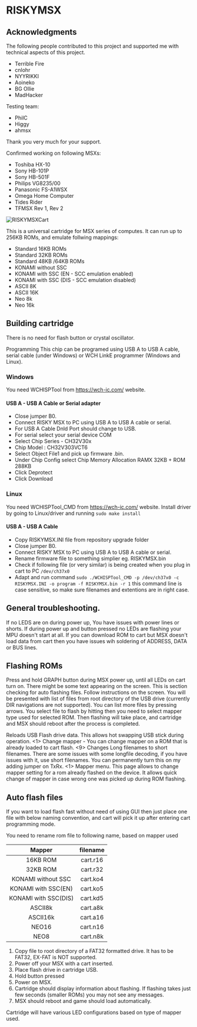 # RISKYMSX

## Acknowledgments

The following people contributed to this project and supported me with technical aspects of this project.
* Terrible Fire
* cnlohr 
* NYYRIKKI
* Aoineko
* BG Ollie
* MadHacker

Testing team:
* PhilC
* Higgy
* ahmsx

  
Thank you very much for your support.

Confirmed working on following MSXs:
* Toshiba HX-10
* Sony HB-101P
* Sony HB-501F
* Philips VG8235/00
* Panasonic FS-A1WSX
* Omega Home Computer
* Tides Rider
* TFMSX Rev 1, Rev 2


![RISKYMSXCart](https://github.com/user-attachments/assets/93ff6b32-1f0f-49db-b7b6-2c4e8e2ec17c)


This is a universal cartridge for MSX series of computes. It can run up to 256KB ROMs, and emulate follwing mappings:
 * Standard 16KB ROMs
 * Standard 32KB ROMs
 * Standard 48KB /64KB ROMs
 * KONAMI without SSC
 * KONAMI with SSC (EN - SCC emulation enabled)
 * KONAMI with SSC (DIS - SCC emulation disabled)
 * ASCII 8K
 * ASCII 16K
 * Neo 8k
 * Neo 16k

## Building cartridge
There is no need for flash button or crystal oscillator.

Programming
This chip can be programed using USB A to USB A cable, serial cable (under Windows) or WCH LinkE programmer (Windows and Linux).

### Windows
You need WCHISPTool from https://wch-ic.com/ website.

#### USB A - USB A Cable or Serial adapter
 * Close jumper B0.
 * Connect RISKY MSX to PC using USB A to USB A cable or serial.
 * For USB A Cable Dnld Port should change to USB.
 * For serial select your serial device COM
 * Select Chip Series - CH32V30x
 * Chip Model : CH32V303VCT6
 * Select Object File1 and pick up firmware .bin.
 * Under Chip Config select Chip Memory Allocation RAMX 32KB + ROM 288KB
 * Click Deprotect
 * Click Download

### Linux
You need WCHISPTool_CMD from https://wch-ic.com/ website.
Install driver by going to Linux/driver and running
`sudo make install`

#### USB A - USB A Cable 
 * Copy RISKYMSX.INI file from repository upgrade folder
 * Close jumper B0.
 * Connect RISKY MSX to PC using USB A to USB A cable or serial.
 * Rename firmware file to something simplier eg. RISKYMSX.bin
 * Check if following file (or very similar) is being created when you plug in cart to PC `/dev/ch37x0`
 * Adapt and run command 
   `sudo ./WCHISPTool_CMD -p /dev/ch37x0 -c RISKYMSX.INI -o program -f RISKYMSX.bin -r 1`
   this command line is case sensitive, so make sure filenames and extentions are in right case.

## General troubleshooting.
If no LEDS are on during power up, You have issues with power lines or shorts.
If during power up and button pressed no LEDs are flashing your MPU doesn't start at all.
If you can download ROM to cart but MSX doesn't load data from cart then you have issues wih soldering of ADDRESS, DATA or BUS lines.

## Flashing ROMs 
Press and hold GRAPH button during MSX power up, until all LEDs on cart turn on.
There might be some text appearing on the screen. This is section checking for auto flashing files.
Follow instructions on the screen.
You will be presented with list of files from root directory of the USB drive (currently DIR navigations are not supported). You can list more files by pressing <RIGHT> <LEFT> arrows.
You select file to flash by hitting <RETURN> then you need to select mapper type used for selected ROM.
Then flashing will take place, and cartridge and MSX should reboot after the process is completed.

<ESC> Reloads USB Flash drive data. This allows hot swapping USB stick during operation.
<1> Change mapper - You can change mapper on a ROM that is already loaded to cart flash.
<9> Changes Long filenames to short filenames. There are some issues with some longfile decoding, if you have issues with it, use short filenames. You can permanently turn this on my adding jumper on TxRx.
<1> Mapper menu. This page allows to change mapper setting for a rom already flashed on the device. It allows quick change of mapper in case wrong one was picked up during ROM flashing.

## Auto flash files
If you want to load flash fast without need of using GUI then just place one file with below naming convention, and cart will pick it up after entering cart programming mode.

You need to rename rom file to following name, based on mapper used

 | Mapper               | filename         | 
 |   :-----------:      | :--------------: | 
 | 16KB ROM             | cart.r16         | 
 | 32KB ROM             | cart.r32         | 
 | KONAMI without SSC   | cart.ko4         | 
 | KONAMI with SSC(EN)  | cart.ko5         | 
 | KONAMI with SSC(DIS) | cart.kd5         | 
 | ASCII8k              | cart.a8k         | 
 | ASCII16k             | cart.a16         | 
 | NEO16                | cart.n16         | 
 | NEO8                 | cart.n8k         | 

1. Copy file to root directory of a FAT32 formatted drive. It has to be FAT32, EX-FAT is NOT supported.
2. Power off your MSX with a cart inserted. 
3. Place flash drive in cartridge USB.
4. Hold button pressed
5. Power on MSX.
6. Cartridge should display information about flashing. If flashing takes just few seconds (smaller ROMs) you may not see any messages.
7. MSX should reboot and game should load automatically.


Cartridge will have various LED configurations based on type of mapper used.


